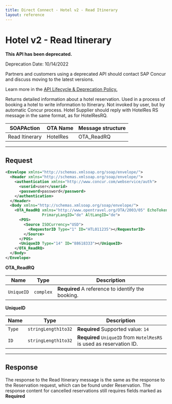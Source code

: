```yaml
---
title: Direct Connect - Hotel v2 - Read Itinerary
layout: reference
---
```


# Hotel v2 - Read Itinerary

<div class="alert alert-danger">
  <p><strong>This API has been deprecated.</strong></p>
  <p>Deprecation Date: 10/14/2022</p>
  <p>Partners and customers using a deprecated API should contact SAP Concur and discuss moving to the latest versions.</p>
  <p>Learn more in the <a href="/tools-support/deprecation-policy.html">API Lifecycle & Deprecation Policy.</a></p>
</div>

Returns detailed information about a hotel reservation. Used in a process of booking a hotel to write information to Itinerary. Not invoked by user, but by automatic Concur process. Hotel Supplier should reply with HotelRes RS message in the same format, as for HotelResRQ.

|SOAPAction|OTA Name|Message structure|
|----------------|----------|-------------------|
|Read Itinerary|HotelRes|OTA_ReadRQ|

---

## Request

```xml
<Envelope xmlns="http://schemas.xmlsoap.org/soap/envelope/">
  <Header xmlns="http://schemas.xmlsoap.org/soap/envelope/">
    <authentication xmlns="http://www.concur.com/webservice/auth">
      <userid>user</userid>
      <password>password</password>
    </authentication>
  </Header>
  <Body xmlns="http://schemas.xmlsoap.org/soap/envelope/">
    <OTA_ReadRQ xmlns="http://www.opentravel.org/OTA/2003/05" EchoToken="test_request_id" Version="5.002"
                PrimaryLangID="de" AltLangID="de">
      <POS>
        <Source ISOCurrency="USD">
          <RequestorID Type="1" ID="HTL011235"></RequestorID>
        </Source>
      </POS>
      <UniqueID Type="14" ID="88618333"></UniqueID>
    </OTA_ReadRQ>
  </Body>
</Envelope>
```


**OTA_ReadRQ**

|Name|Type|Description|
|---------|------------|-------------|
|`UniqueID`|`complex`|**Required** A reference to identify the booking.|

**UniqueID**

|Name|Type|Description|
|---------|------------|-------------|
|`Type`|`stringLength1to32`|**Required** Supported value: `14`|
|`ID`|`stringLength1to32`|**Required** `UniqueID` from `HotelResRS` is used as reservation ID.|

---

## Response

The response to the Read Itinerary message is the same as the response to the Reservation request, which can be found under Reservation. The response content for cancelled reservations still requires fields marked as **Required**
